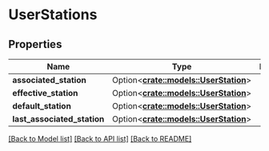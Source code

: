 # UserStations

## Properties

Name | Type | Description | Notes
------------ | ------------- | ------------- | -------------
**associated_station** | Option<[**crate::models::UserStation**](UserStation.md)> |  | [optional]
**effective_station** | Option<[**crate::models::UserStation**](UserStation.md)> |  | [optional]
**default_station** | Option<[**crate::models::UserStation**](UserStation.md)> |  | [optional]
**last_associated_station** | Option<[**crate::models::UserStation**](UserStation.md)> |  | [optional]

[[Back to Model list]](../README.md#documentation-for-models) [[Back to API list]](../README.md#documentation-for-api-endpoints) [[Back to README]](../README.md)


